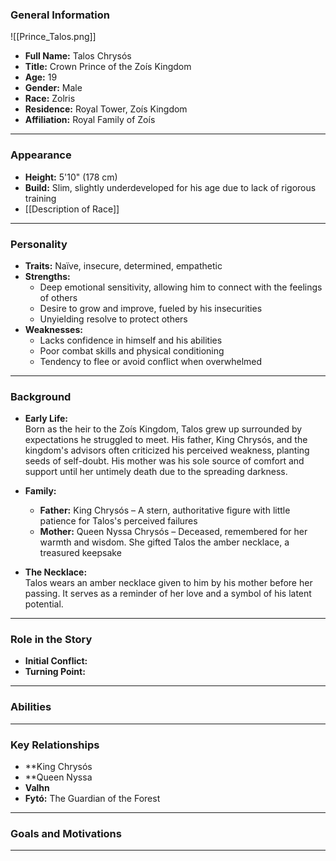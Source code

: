 ### **General Information**
![[Prince_Talos.png]]

- **Full Name:** Talos Chrysós
- **Title:** Crown Prince of the Zoís Kingdom
- **Age:** 19
- **Gender:** Male
- **Race:** Zolris
- **Residence:** Royal Tower, Zoís Kingdom
- **Affiliation:** Royal Family of Zoís

---
### **Appearance**

- **Height:** 5'10" (178 cm)
- **Build:** Slim, slightly underdeveloped for his age due to lack of rigorous training
- [[Description of Race]]
---
### **Personality**

- **Traits:** Naïve, insecure, determined, empathetic
- **Strengths:**
    - Deep emotional sensitivity, allowing him to connect with the feelings of others
    - Desire to grow and improve, fueled by his insecurities
    - Unyielding resolve to protect others 
- **Weaknesses:** 
    - Lacks confidence in himself and his abilities 
    - Poor combat skills and physical conditioning
    - Tendency to flee or avoid conflict when overwhelmed

---

### **Background**

- **Early Life:**  
    Born as the heir to the Zoís Kingdom, Talos grew up surrounded by expectations he struggled to meet. His father, King Chrysós, and the kingdom's advisors often criticized his perceived weakness, planting seeds of self-doubt. His mother was his sole source of comfort and support until her untimely death due to the spreading darkness.
    
- **Family:**
    - **Father:** King Chrysós – A stern, authoritative figure with little patience for Talos's perceived failures
    - **Mother:** Queen Nyssa Chrysós – Deceased, remembered for her warmth and wisdom. She gifted Talos the amber necklace, a treasured keepsake
- **The Necklace:**  
    Talos wears an amber necklace given to him by his mother before her passing. It serves as a reminder of her love and a symbol of his latent potential.

---

### **Role in the Story**

- **Initial Conflict:** 
- **Turning Point:** 
---
### **Abilities**
---

### **Key Relationships**

- **King Chrysós
- **Queen Nyssa
- **Valhn**
- **Fytó:** The Guardian of the Forest

---
### **Goals and Motivations**

---
